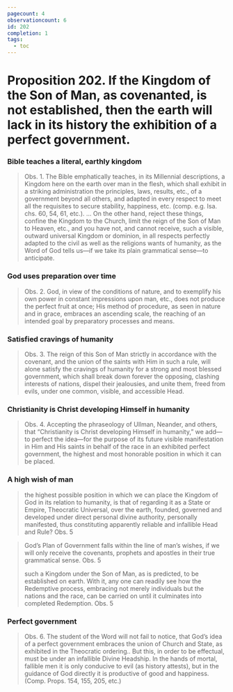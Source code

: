 ```yaml
---
pagecount: 4
observationcount: 6
id: 202
completion: 1
tags:
  - toc
---
```

# Proposition 202. If the Kingdom of the Son of Man, as covenanted, is not established, then the earth will lack in its history the exhibition of a perfect government.
### Bible teaches a literal, earthly kingdom
>Obs. 1. The Bible emphatically teaches, in its Millennial descriptions, a Kingdom here on the earth over man in the flesh, which shall exhibit in a striking administration the principles, laws, results, etc., of a government beyond all others, and adapted in every respect to meet all the requisites to secure stability, happiness, etc. (comp. e.g. Isa. chs. 60, 54, 61, etc.).
>...
>On the other hand, reject these things, confine the Kingdom to the Church, limit the reign of the Son of Man to Heaven, etc., and you have not, and cannot receive, such a visible, outward universal Kingdom or dominion, in all respects perfectly adapted to the civil as well as the religions wants of humanity, as the Word of God tells us—if we take its plain grammatical sense—to anticipate.
### God uses preparation over time
>Obs. 2. God, in view of the conditions of nature, and to exemplify his own power in constant impressions upon man, etc., does not produce the perfect fruit at once; His method of procedure, as seen in nature and in grace, embraces an ascending scale, the reaching of an intended goal by preparatory processes and means.
### Satisfied cravings of humanity
>Obs. 3. The reign of this Son of Man strictly in accordance with the covenant, and the union of the saints with Him in such a rule, will alone satisfy the cravings of humanity for a strong and most blessed government, which shall break down forever the opposing, clashing interests of nations, dispel their jealousies, and unite them, freed from evils, under one common, visible, and accessible Head.
### Christianity is Christ developing Himself in humanity
>Obs. 4. Accepting the phraseology of Ullman, Neander, and others, that “Christianity is Christ developing Himself in humanity,” we add—to perfect the idea—for the purpose of its future visible manifestation in Him and His saints in behalf of the race in an exhibited perfect government, the highest and most honorable position in which it can be placed.
### A high wish of man
>the highest possible position in which we can place the Kingdom of God in its relation to humanity, is that of regarding it as a State or Empire, Theocratic Universal, over the earth, founded, governed and developed under direct personal divine authority, personally manifested, thus constituting apparently reliable and infallible Head and Rule?
>Obs. 5

>God’s Plan of Government falls within the line of man’s wishes, if we will only receive the covenants, prophets and apostles in their true grammatical sense.
>Obs. 5
>
>such a Kingdom under the Son of Man, as is predicted, to be established on earth. With it, any one can readily see how the Redemptive process, embracing not merely individuals but the nations and the race, can be carried on until it culminates into completed Redemption.
>Obs. 5
### Perfect government
>Obs. 6. The student of the Word will not fail to notice, that God’s idea of a perfect government embraces the union of Church and State, as exhibited in the Theocratic ordering.. But this, in order to be effectual, must be under an infallible Divine Headship. In the hands of mortal, fallible men it is only conducive to evil (as history attests), but in the guidance of God directly it is productive of good and happiness. (Comp. Props. 154, 155, 205, etc.)
